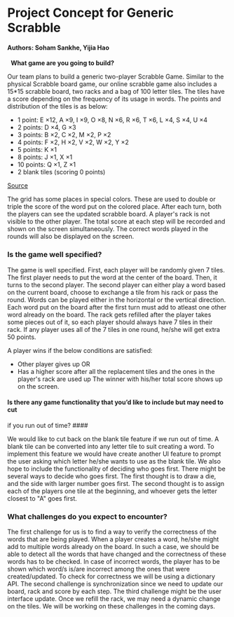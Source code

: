 # Project Concept for Generic Scrabble

#### Authors:  Soham Sankhe, Yijia Hao
&nbsp;
**What game are you going to build?**

Our team plans to build a generic two-player Scrabble Game. Similar to the 
physical Scrabble board game, our online scrabble game also includes a 15*15 
scrabble board, two racks and a bag of 100 letter tiles. The tiles have a score 
depending on the frequency of its usage in words. 
The points and distribution of the tiles is as below:
* 1 point: E ×12, A ×9, I ×9, O ×8, N ×6, R ×6, T ×6, L ×4, S ×4, U ×4
* 2 points: D ×4, G ×3
* 3 points: B ×2, C ×2, M ×2, P ×2
* 4 points: F ×2, H ×2, V ×2, W ×2, Y ×2
* 5 points: K ×1
* 8 points: J ×1, X ×1
* 10 points: Q ×1, Z ×1
* 2 blank tiles (scoring 0 points)

[Source](https://en.wikipedia.org/wiki/Scrabble_letter_distributions#English)

The grid has some places in special colors. These are used to double or triple 
the score of the word put on the colored place. After each turn, both the 
players can see the updated scrabble board. A player's rack is not visible to 
the other player. The total score at each step will be recorded and shown on 
the screen simultaneously. The correct words played in the rounds will also be 
displayed on the screen.


### Is the game well specified?

The game is well specified. First, each player will be randomly given 7 tiles. 
The first player needs to put the word at the center of the board. 
Then, it turns to the second player. The second player can either play a word 
based on the current board, choose to exchange a tile from his rack or pass the 
round. Words can be played either in the horizontal or the vertical direction. 
Each word put on the board after the first turn must add to atleast one other 
word already on the board. The rack gets refilled after the player takes some 
pieces out of it, so each player should always have 7 tiles in their rack. 
If any player uses all of the 7 tiles in one round, he/she will get extra 50 
points. 

A player wins if the below conditions are satisfied:
* Other player gives up
    OR
* Has a higher score after all the replacement tiles and the ones in the 
player's rack are used up
The winner with his/her total score shows up on the screen.


#### Is there any game functionality that you’d like to include but may need to cut 
if you run out of time? ####

We would like to cut back on the blank tile feature if we run out of time. 
A blank tile can be converted into any letter tile to suit creating a word.
To implement this feature we would have create another UI feature to prompt the 
user asking which letter he/she wants to use as the blank tile. 
We also hope to include the functionality of deciding who goes first. There 
might be several ways to decide who goes first. The first thought is to draw 
a die, and the side with larger number goes first. The second thought is to 
assign each of the players one tile at the beginning, and whoever gets the 
letter closest to "A" goes first. 



### What challenges do you expect to encounter?

The first challenge for us is to find a way to verify the correctness of the 
words that are being played. 
When a player creates a word, he/she might add to multiple words already on 
the board. In such a case, we should be able to detect all the words that have 
changed and the correctness of these words has to be checked. 
In case of incorrect words, the player has to be shown which word/s is/are 
incorrect among the ones that were created/updated.
To check for correctness we will be using a dictionary API. 
The second challenge is synchronization since we need to update our board, rack 
and score by each step. The third challenge might be the user interface update. 
Once we refill the rack, we may need a dynamic change on the tiles. We will be 
working on these challenges in the coming days.
